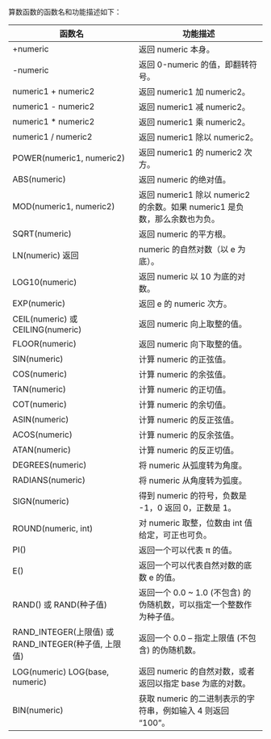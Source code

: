 算数函数的函数名和功能描述如下：

| 函数名	| 功能描述 |
| ----- | ----- |
| +numeric	| 返回 numeric 本身。 |
| -numeric	| 返回 0-numeric 的值，即翻转符号。 |
| numeric1 + numeric2	| 返回 numeric1 加 numeric2。|
| numeric1 - numeric2	 | 返回 numeric1 减 numeric2。|
| numeric1 * numeric2  | 返回 numeric1 乘 numeric2。|
| numeric1 / numeric2	 | 返回 numeric1 除以 numeric2。|
| POWER(numeric1, numeric2) |	返回 numeric1 的 numeric2 次方。|
| ABS(numeric)	| 返回 numeric 的绝对值。|
| MOD(numeric1, numeric2)	| 返回 numeric1 除以 numeric2 的余数。如果 numeric1 是负数，那么余数也为负。|
| SQRT(numeric)	| 返回 numeric 的平方根。|
| LN(numeric)	返回 | numeric 的自然对数（以 e 为底）。|
| LOG10(numeric) |	返回 numeric 以 10 为底的对数。|
| EXP(numeric)	| 返回 e 的 numeric 次方。|
| CEIL(numeric) 或 CEILING(numeric)	| 返回 numeric 向上取整的值。|
| FLOOR(numeric) |	返回 numeric 向下取整的值。|
| SIN(numeric)	| 计算 numeric 的正弦值。|
| COS(numeric) | 	计算 numeric 的余弦值。|
| TAN(numeric)	| 计算 numeric 的正切值。|
| COT(numeric)	| 计算 numeric 的余切值。|
| ASIN(numeric)	| 计算 numeric 的反正弦值。|
| ACOS(numeric)	| 计算 numeric 的反余弦值。|
| ATAN(numeric)	| 计算 numeric 的反正切值。|
| DEGREES(numeric)	| 将 numeric 从弧度转为角度。|
| RADIANS(numeric)	| 将 numeric 从角度转为弧度。|
| SIGN(numeric)	| 得到 numeric 的符号，负数是 -1，0 返回 0，正数是 1。|
| ROUND(numeric, int)	| 对 numeric 取整，位数由 int 值给定，可正也可负。|
| PI()	| 返回一个可以代表 π 的值。|
| E()	| 返回一个可以代表自然对数的底数 e 的值。|
| RAND() 或 RAND(种子值)	| 返回一个 0.0 ~ 1.0 (不包含) 的伪随机数，可以指定一个整数作为种子值。|
| RAND_INTEGER(上限值) 或 RAND_INTEGER(种子值, 上限值)	| 返回一个 0.0 – 指定上限值 (不包含) 的伪随机数。|
| LOG(numeric) LOG(base, numeric)	| 返回 numeric 的自然对数，或者返回以指定 base 为底的对数。|
| BIN(numeric)	| 获取 numeric 的二进制表示的字符串，例如输入 4 则返回 “100”。|
